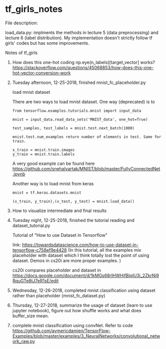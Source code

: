# tf_girls_notes

File description:

load_data.py: implments the methods in lecture 5 (data preprocessing) and lecture 6 (label distribution). My implementation doesn't strictly follow tf girls' codes but has some improvements.

Notes of tf_girls

1. How does this one-hot coding np.eye(n_labels)[target_vector] works?
https://stackoverflow.com/questions/45068853/how-does-this-one-hot-vector-conversion-work

2. Tuesday afternoon, 12-25-2018, finished mnist_fc_placeholder.py 

    load mnist dataset 

    There are two ways to load mnist dataset. One way (deprecated) is to 

       from tensorflow.examples.tutorials.mnist import input_data
 
       mnist = input_data.read_data_sets('MNIST_data', one_hot=True)
 
       test_samples, test_labels = mnist.test.next_batch(1000)
       
       mnist.test.num_examples return number of elements in test. Same for train.
       
       x_train = mnist.train.images
       y_train = mnist.train.labels
       
    A very good example can be found here https://github.com/snehalvartak/MNIST/blob/master/FullyConnectedNet.ipynb
 
    Another way is to load mnist from keras
 
       mnist = tf.keras.datasets.mnist
  
       (x_train, y_train),(x_test, y_test) = mnist.load_data()
 
 3. How to visualize intermediate and final results 
 
 4. Tuesday night, 12-25-2018, finished the tutorial reading and dataset_tutorial.py
 
    Tutorial of "How to use Dataset in Tensorflow"
 
    link: https://towardsdatascience.com/how-to-use-dataset-in-tensorflow-c758ef9e4428 (In this tutorial, all the examples mix    placeholder with dataset which I think totally lost the point of using dataset. Demos in cs20i are more proper examples. )
    
    cs20i compares placeholder and dataset in https://docs.google.com/document/d/1kMGs68rIHWHifBiqlU3j_2ZkrNj9RquGTe8tJ7eR1sE/edit
    
 5. Wednesday, 12-26-2018, completed mnist classification using dataset rather than placeholder (mnist_fc_dataset.py)
 6. Thursday,  12-27-2018, summarize the usage of dataset (learn to use jupyter notebook), figure out how shuffle works and what does buffer_size mean.
 7. complete mnist classification using convNet. Refer to code https://github.com/aymericdamien/TensorFlow-Examples/blob/master/examples/3_NeuralNetworks/convolutional_network_raw.py
